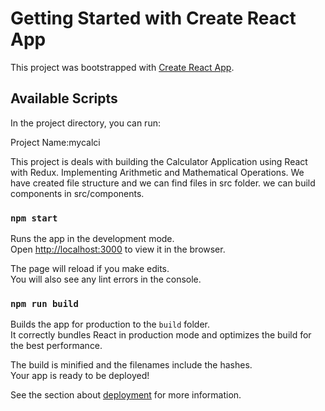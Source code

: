 # Getting Started with Create React App

This project was bootstrapped with [Create React App](https://github.com/facebook/create-react-app).

## Available Scripts

In the project directory, you can run:

Project Name:mycalci

This project is deals with building the Calculator Application using React with Redux.
Implementing Arithmetic and Mathematical Operations.
We have created file structure and we can find files in src folder.
we can build components in src/components.


### `npm start`

Runs the app in the development mode.\
Open [http://localhost:3000](http://localhost:3000) to view it in the browser.

The page will reload if you make edits.\
You will also see any lint errors in the console.


### `npm run build`

Builds the app for production to the `build` folder.\
It correctly bundles React in production mode and optimizes the build for the best performance.

The build is minified and the filenames include the hashes.\
Your app is ready to be deployed!

See the section about [deployment](https://facebook.github.io/create-react-app/docs/deployment) for more information.


